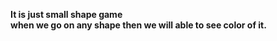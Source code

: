 <b>It is just small shape game <br> when we go on any shape then we will able to see color of it.<b>

